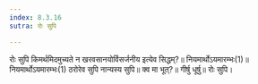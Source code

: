 ```yaml
---
index: 8.3.16
sutra: रोः सुपि

---
```

 रोः सुपि किमर्थमिदमुच्यते न खरवसानयोर्विसर्जनीय इत्येव सिद्धम्?॥ नियमार्थोऽयमारम्भः(1)॥ नियमार्थोऽयमारम्भः(1) ठरोरेव सुपि नान्यस्य सुपि॥ क्व मा भूत्?॥ गीर्षु धूर्षु॥ रोः सुपि। 